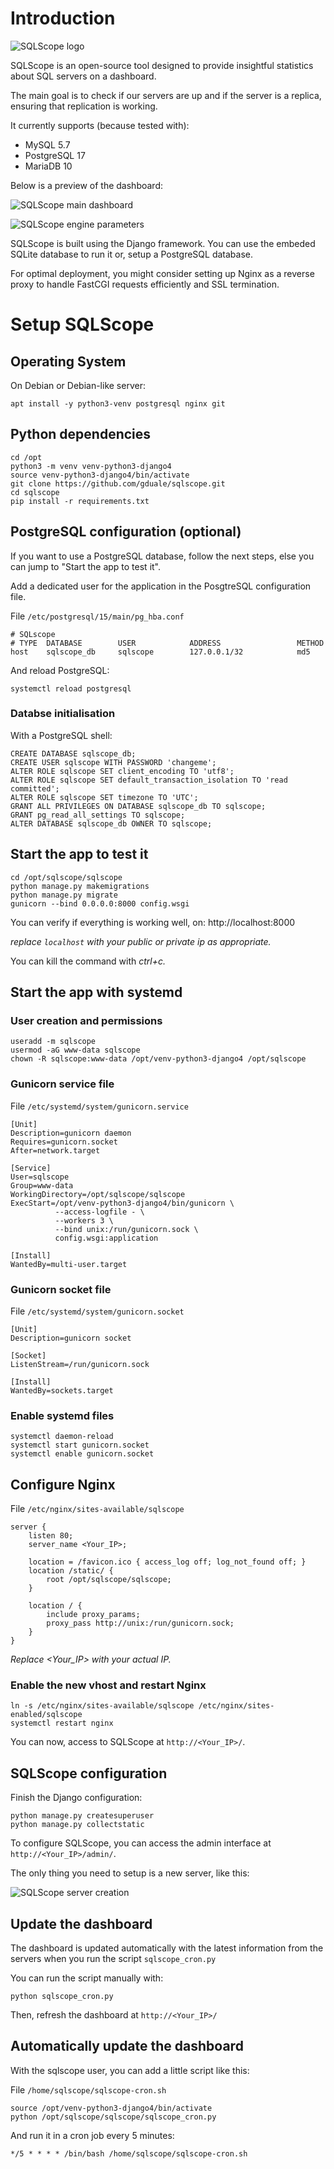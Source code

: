 # Introduction
![SQLScope logo](img/logo.png "SQLScope logo")

SQLScope is an open-source tool designed to provide insightful statistics about SQL servers on a dashboard.

The main goal is to check if our servers are up and if the server is a replica, ensuring that replication is working.

It currently supports (because tested with):

 - MySQL 5.7
 - PostgreSQL 17
 - MariaDB 10

Below is a preview of the dashboard:

![SQLScope main dashboard](img/screenshot.png "SQLScope main dashboard")

![SQLScope engine parameters](img/screenshot2.png "SQLScope engine parameters")

SQLScope is built using the Django framework. You can use the embeded SQLite database to run it or, setup a PostgreSQL database.

For optimal deployment, you might consider setting up Nginx as a reverse proxy to handle FastCGI requests efficiently and SSL termination.

# Setup SQLScope
## Operating System

On Debian or Debian-like server:
```
apt install -y python3-venv postgresql nginx git
```

## Python dependencies

```
cd /opt
python3 -m venv venv-python3-django4
source venv-python3-django4/bin/activate
git clone https://github.com/gduale/sqlscope.git
cd sqlscope
pip install -r requirements.txt
```

## PostgreSQL configuration (optional)

If you want to use a PostgreSQL database, follow the next steps, else you can jump to "Start the app to test it".

Add a dedicated user for the application in the PosgtreSQL configuration file.

File `/etc/postgresql/15/main/pg_hba.conf`
```
# SQLscope
# TYPE  DATABASE        USER            ADDRESS                 METHOD
host    sqlscope_db     sqlscope        127.0.0.1/32            md5
```

And reload PostgreSQL:
```
systemctl reload postgresql
```

### Databse initialisation

With a PostgreSQL shell:
```
CREATE DATABASE sqlscope_db;
CREATE USER sqlscope WITH PASSWORD 'changeme';
ALTER ROLE sqlscope SET client_encoding TO 'utf8';
ALTER ROLE sqlscope SET default_transaction_isolation TO 'read committed';
ALTER ROLE sqlscope SET timezone TO 'UTC';
GRANT ALL PRIVILEGES ON DATABASE sqlscope_db TO sqlscope;
GRANT pg_read_all_settings TO sqlscope;
ALTER DATABASE sqlscope_db OWNER TO sqlscope;
```


## Start the app to test it
```
cd /opt/sqlscope/sqlscope
python manage.py makemigrations
python manage.py migrate
gunicorn --bind 0.0.0.0:8000 config.wsgi
```

You can verify if everything is working well, on: http://localhost:8000

*replace `localhost` with your public or private ip as appropriate.*

You can kill the command with *ctrl+c.*


## Start the app with systemd

### User creation and permissions
```
useradd -m sqlscope
usermod -aG www-data sqlscope
chown -R sqlscope:www-data /opt/venv-python3-django4 /opt/sqlscope
```

### Gunicorn service file
File `/etc/systemd/system/gunicorn.service`
```
[Unit]
Description=gunicorn daemon
Requires=gunicorn.socket
After=network.target

[Service]
User=sqlscope
Group=www-data
WorkingDirectory=/opt/sqlscope/sqlscope
ExecStart=/opt/venv-python3-django4/bin/gunicorn \
          --access-logfile - \
          --workers 3 \
          --bind unix:/run/gunicorn.sock \
          config.wsgi:application

[Install]
WantedBy=multi-user.target
```

### Gunicorn socket file
File `/etc/systemd/system/gunicorn.socket`
```
[Unit]
Description=gunicorn socket

[Socket]
ListenStream=/run/gunicorn.sock

[Install]
WantedBy=sockets.target
```

### Enable systemd files
```
systemctl daemon-reload
systemctl start gunicorn.socket
systemctl enable gunicorn.socket
```

## Configure Nginx

File `/etc/nginx/sites-available/sqlscope`
```
server {
    listen 80;
    server_name <Your_IP>;

    location = /favicon.ico { access_log off; log_not_found off; }
    location /static/ {
        root /opt/sqlscope/sqlscope;
    }

    location / {
        include proxy_params;
        proxy_pass http://unix:/run/gunicorn.sock;
    }
}
```

*Replace <Your_IP> with your actual IP.*

### Enable the new vhost and restart Nginx
```
ln -s /etc/nginx/sites-available/sqlscope /etc/nginx/sites-enabled/sqlscope
systemctl restart nginx
```

You can now, access to SQLScope at `http://<Your_IP>/`.

## SQLScope configuration

Finish the Django configuration:
```
python manage.py createsuperuser
python manage.py collectstatic
```

To configure SQLScope, you can access the admin interface at `http://<Your_IP>/admin/`.

The only thing you need to setup is a new server, like this:

![SQLScope server creation](img/screenshot3.png "SQLScope server creation")

## Update the dashboard

The dashboard is updated automatically with the latest information from the servers when you run the script `sqlscope_cron.py`

You can run the script manually with:
```
python sqlscope_cron.py
```

Then, refresh the dashboard at `http://<Your_IP>/`

## Automatically update the dashboard

With the sqlscope user, you can add a little script like this:

File `/home/sqlscope/sqlscope-cron.sh`

```
source /opt/venv-python3-django4/bin/activate
python /opt/sqlscope/sqlscope/sqlscope_cron.py
```

And run it in a cron job every 5 minutes:
```
*/5 * * * * /bin/bash /home/sqlscope/sqlscope-cron.sh
```
